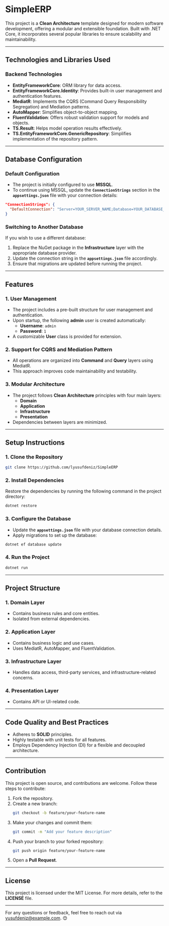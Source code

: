 
# SimpleERP 

This project is a **Clean Architecture** template designed for modern software development, offering a modular and extensible foundation. Built with .NET Core, it incorporates several popular libraries to ensure scalability and maintainability.

---

## Technologies and Libraries Used

### Backend Technologies
- **EntityFrameworkCore**: ORM library for data access.
- **EntityFrameworkCore.Identity**: Provides built-in user management and authentication features.
- **MediatR**: Implements the CQRS (Command Query Responsibility Segregation) and Mediation patterns.
- **AutoMapper**: Simplifies object-to-object mapping.
- **FluentValidation**: Offers robust validation support for models and objects.
- **TS.Result**: Helps model operation results effectively.
- **TS.EntityFrameworkCore.GenericRepository**: Simplifies implementation of the repository pattern.

---

## Database Configuration

### Default Configuration
- The project is initially configured to use **MSSQL**.
- To continue using MSSQL, update the **`ConnectionStrings`** section in the **`appsettings.json`** file with your connection details:

```json
"ConnectionStrings": {
  "DefaultConnection": "Server=YOUR_SERVER_NAME;Database=YOUR_DATABASE_NAME;Trusted_Connection=True;"
}
```

### Switching to Another Database
If you wish to use a different database:
1. Replace the NuGet package in the **Infrastructure** layer with the appropriate database provider.
2. Update the connection string in the **`appsettings.json`** file accordingly.
3. Ensure that migrations are updated before running the project.

---

## Features

### 1. User Management
- The project includes a pre-built structure for user management and authentication.
- Upon startup, the following **admin** user is created automatically:
  - **Username**: `admin`
  - **Password**: `1`
- A customizable **User** class is provided for extension.

### 2. Support for CQRS and Mediation Pattern
- All operations are organized into **Command** and **Query** layers using MediatR.
- This approach improves code maintainability and testability.

### 3. Modular Architecture
- The project follows **Clean Architecture** principles with four main layers:
  - **Domain**
  - **Application**
  - **Infrastructure**
  - **Presentation**
- Dependencies between layers are minimized.

---

## Setup Instructions

### 1. Clone the Repository
```bash
git clone https://github.com/lyusufdeniz/SimpleERP
```

### 2. Install Dependencies
Restore the dependencies by running the following command in the project directory:
```bash
dotnet restore
```

### 3. Configure the Database
- Update the **`appsettings.json`** file with your database connection details.
- Apply migrations to set up the database:
```bash
dotnet ef database update
```

### 4. Run the Project
```bash
dotnet run
```

---

## Project Structure

### 1. **Domain Layer**
- Contains business rules and core entities.
- Isolated from external dependencies.

### 2. **Application Layer**
- Contains business logic and use cases.
- Uses MediatR, AutoMapper, and FluentValidation.

### 3. **Infrastructure Layer**
- Handles data access, third-party services, and infrastructure-related concerns.

### 4. **Presentation Layer**
- Contains API or UI-related code.

---

## Code Quality and Best Practices

- Adheres to **SOLID** principles.
- Highly testable with unit tests for all features.
- Employs Dependency Injection (DI) for a flexible and decoupled architecture.

---

## Contribution

This project is open source, and contributions are welcome. Follow these steps to contribute:
1. Fork the repository.
2. Create a new branch:
   ```bash
   git checkout -b feature/your-feature-name
   ```
3. Make your changes and commit them:
   ```bash
   git commit -m "Add your feature description"
   ```
4. Push your branch to your forked repository:
   ```bash
   git push origin feature/your-feature-name
   ```
5. Open a **Pull Request**.

---

## License

This project is licensed under the MIT License. For more details, refer to the **LICENSE** file.

---

For any questions or feedback, feel free to reach out via [yusufdeniz@example.com](mailto:yusufdeniz@example.com). 😊
